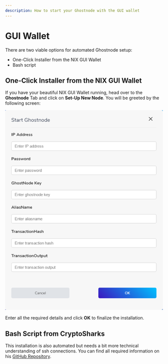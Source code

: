 ```yaml
---
description: How to start your Ghostnode with the GUI wallet
---
```


# GUI Wallet

There are two viable options for automated Ghostnode setup:

* One-Click Installer from the NIX GUI Wallet
* Bash script 

## One-Click Installer from the NIX GUI Wallet

If you have your beautiful NIX GUI Wallet running, head over to the **Ghostnode** Tab and click on **Set-Up New Node**. You will be greeted by the following screen:

![Ghostnode Setup Screen](../../../.gitbook/assets/nix_wallet_2019-03-27_09-23-41.png)

Enter all the required details and click **OK** to finalize the installation.

## Bash Script from CryptoSharks

This installation is also automated but needs a bit more technical understanding of ssh connections. You can find all required information on his [GitHub Repository](https://github.com/cryptosharks131/Ghostnode).

